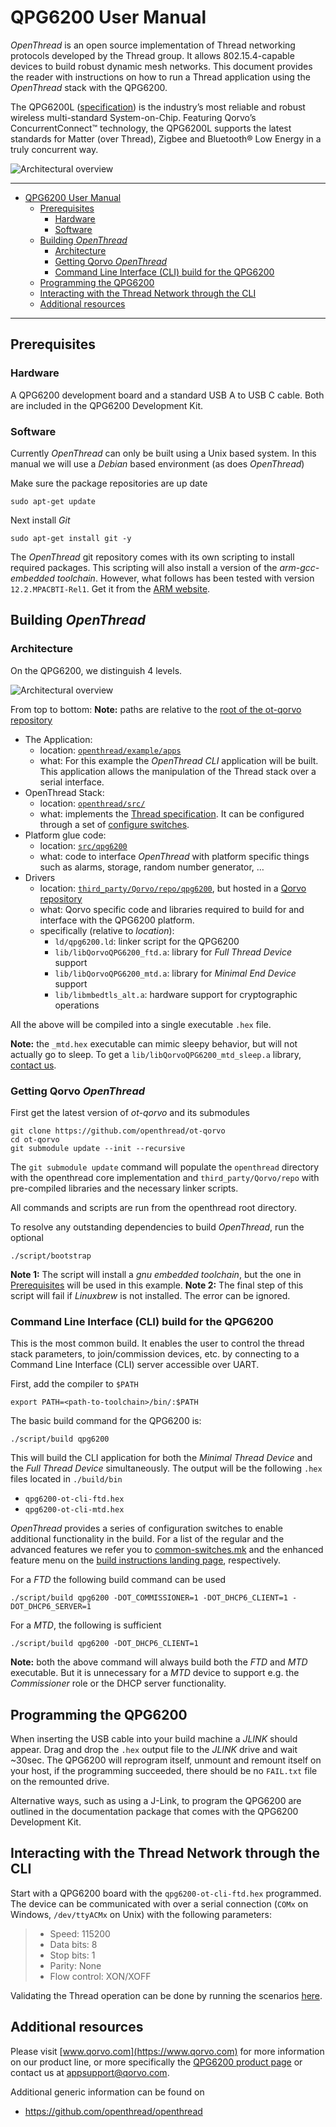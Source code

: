 # QPG6200 User Manual

*OpenThread* is an open source implementation of Thread networking protocols developed by the Thread group. It allows 802.15.4-capable devices to build robust dynamic mesh networks.
This document provides the reader with instructions on how to run a Thread application using the *OpenThread* stack with the QPG6200.

The QPG6200L ([specification](https://www.qorvo.com/products/p/QPG6200L)) is the industry’s most reliable and robust wireless multi-standard System-on-Chip. Featuring Qorvo’s ConcurrentConnect™ technology, the QPG6200L supports the latest standards for Matter (over Thread), Zigbee and Bluetooth® Low Energy in a truly concurrent way.

![Architectural overview](./imgs/qpg6200.png "QPG6200L IoT platform")

---

- [QPG6200 User Manual](#qpg6200-user-manual)
  - [Prerequisites](#prerequisites)
    - [Hardware](#hardware)
    - [Software](#software)
  - [Building *OpenThread*](#building-openthread)
    - [Architecture](#architecture)
    - [Getting Qorvo *OpenThread*](#getting-qorvo-openthread)
    - [Command Line Interface (CLI) build for the QPG6200](#command-line-interface-cli-build-for-the-qpg6200)
  - [Programming the QPG6200](#programming-the-qpg6200)
  - [Interacting with the Thread Network through the CLI](#interacting-with-the-thread-network-through-the-cli)
  - [Additional resources](#additional-resources)

---

## Prerequisites

### Hardware

A QPG6200 development board and a standard USB A to USB C cable. Both are included in the QPG6200 Development Kit.

### Software

Currently *OpenThread* can only be built using a Unix based system. In this manual we will use a *Debian* based environment (as does *OpenThread*)

Make sure the package repositories are up date

    sudo apt-get update

Next install *Git*

    sudo apt-get install git -y

The *OpenThread* git repository comes with its own scripting to install required packages. This scripting will also install a version of the *arm-gcc-embedded toolchain*. However, what follows has been tested with version `12.2.MPACBTI-Rel1`. Get it from the [ARM website](https://developer.arm.com/tools-and-software/open-source-software/developer-tools/gnu-toolchain/gnu-rm/downloads).

## Building *OpenThread*

### Architecture

On the QPG6200, we distinguish 4 levels.

![Architectural overview](./imgs/architecture.png "Architectural overview")

From top to bottom:
**Note:** paths are relative to the [root of the ot-qorvo repository](https://github.com/openthread/ot-qorvo)

- The Application:
  - location: [`openthread/example/apps`](https://github.com/openthread/openthread/tree/main/examples/apps)
  - what: For this example the *OpenThread CLI* application will be built. This application allows the manipulation of the Thread stack over a serial interface.
- OpenThread Stack:
  - location: [`openthread/src/`](https://github.com/openthread/openthread/tree/main/src)
  - what: implements the [Thread specification](https://www.threadgroup.org/ThreadSpec). It can be configured through a set of [configure switches](https://github.com/openthread/openthread/tree/master/examples/common-switches.mk).
- Platform glue code:
  - location: [`src/qpg6200`](https://github.com/openthread/ot-qorvo/tree/main/src/qpg6200)
  - what: code to interface *OpenThread* with platform specific things such as alarms, storage, random number generator, …
- Drivers
  - location: [`third_party/Qorvo/repo/qpg6200`](https://github.com/Qorvo/qpg-openthread/tree/master/qpg6200), but hosted in a [Qorvo repository](https://github.com/Qorvo/qpg-openthread)
  - what: Qorvo specific code and libraries required to build for and interface with the QPG6200 platform.
  - specifically (relative to *location*):
    - `ld/qpg6200.ld`: linker script for the QPG6200
    - `lib/libQorvoQPG6200_ftd.a`: library for *Full Thread Device* support
    - `lib/libQorvoQPG6200_mtd.a`: library for *Minimal End Device* support
    - `lib/libmbedtls_alt.a`: hardware support for cryptographic operations

All the above will be compiled into a single executable `.hex` file.

**Note:** the `_mtd.hex` executable can mimic sleepy behavior, but will not actually go to sleep. To get a `lib/libQorvoQPG6200_mtd_sleep.a` library, [contact us](#additional-resources).

### Getting Qorvo *OpenThread*

First get the latest version of *ot-qorvo* and its submodules

    git clone https://github.com/openthread/ot-qorvo
    cd ot-qorvo
    git submodule update --init --recursive

The `git submodule update` command will populate the `openthread` directory with the openthread core implementation and `third_party/Qorvo/repo` with pre-compiled libraries and the necessary linker scripts.

All commands and scripts are run from the openthread root directory.

To resolve any outstanding dependencies to build *OpenThread*, run the optional

    ./script/bootstrap

**Note 1:** The script will install a *gnu embedded toolchain*, but the one in [Prerequisites](#prerequisites) will be used in this example.
**Note 2:** The final step of this script will fail if _Linuxbrew_ is not installed. The error can be ignored.

### Command Line Interface (CLI) build for the QPG6200

This is the most common build. It enables the user to control the thread stack parameters, to join/commission devices, etc. by connecting to a Command Line Interface (CLI) server accessible over UART.

First, add the compiler to `$PATH`

    export PATH=<path-to-toolchain>/bin/:$PATH

The basic build command for the QPG6200 is:

    ./script/build qpg6200

This will build the CLI application for both the *Minimal Thread Device* and the *Full Thread Device* simultaneously. The output will be the following `.hex` files located in `./build/bin`

- `qpg6200-ot-cli-ftd.hex`
- `qpg6200-ot-cli-mtd.hex`

*OpenThread* provides a series of configuration switches to enable additional functionality in the build. For a list of the regular and the advanced features we refer you to [common-switches.mk](https://github.com/openthread/openthread/tree/master/examples/common-switches.mk) and the enhanced feature menu on the [build instructions landing page](https://openthread.io/guides/build), respectively.

For a *FTD* the following build command can be used

    ./script/build qpg6200 -DOT_COMMISSIONER=1 -DOT_DHCP6_CLIENT=1 -DOT_DHCP6_SERVER=1

For a *MTD*, the following is sufficient

    ./script/build qpg6200 -DOT_DHCP6_CLIENT=1

**Note:** both the above command will always build both the *FTD* and *MTD* executable. But it is unnecessary for a *MTD* device to support e.g. the *Commissioner* role or the DHCP server functionality.

## Programming the QPG6200

When inserting the USB cable into your build machine a *JLINK* should appear. Drag and drop the `.hex` output file to the *JLINK* drive and wait \~30sec. The QPG6200 will reprogram itself, unmount and remount itself on your host, if the programming succeeded, there should be no `FAIL.txt` file on the remounted drive.

Alternative ways, such as using a J-Link, to program the QPG6200 are outlined in the documentation package that comes with the QPG6200 Development Kit.

## Interacting with the Thread Network through the CLI

Start with a QPG6200 board with the `qpg6200-ot-cli-ftd.hex` programmed. The device can be communicated with over a serial connection (`COMx` on Windows, `/dev/ttyACMx` on Unix) with the following parameters:

> - Speed: 115200
> - Data bits: 8
> - Stop bits: 1
> - Parity: None
> - Flow control: XON/XOFF

Validating the Thread operation can be done by running the scenarios [here](../../general/thread_validation.md).

## Additional resources

Please visit [www.qorvo.com](https://www.qorvo.com) for more information on our product line, or more specifically the [QPG6200 product page](https://www.qorvo.com/products/p/QPG6200L) or contact us at
<appsupport@qorvo.com>.

Additional generic information can be found on

- <https://github.com/openthread/openthread>
